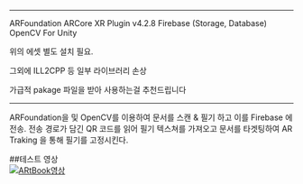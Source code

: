 ***
ARFoundation
ARCore XR Plugin v4.2.8
Firebase (Storage, Database)
OpenCV For Unity

위의 에셋 별도 설치 필요.

그외에 ILL2CPP 등 일부 라이브러리 손상

가급적 pakage 파일을 받아 사용하는걸 추천드립니다
***

ARFoundation을 및 OpenCV를 이용하여 문서를 스캔 & 필기 하고 이를 Firebase 에 전송.
전송 경로가 담긴 QR 코드를 읽어 필기 텍스쳐를 가져오고 문서를 타겟팅하여 AR Traking 을 통해 필기를 고정시킨다.

##테스트 영상 </br>
[![ARtBook영상](https://img.youtube.com/vi/i5Eu3kg770o/0.jpg)](https://youtube.com/watch/i5Eu3kg770o?feature=share)
